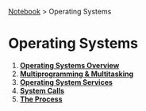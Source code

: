 <a href="../">Notebook</a> > Operating Systems

# Operating Systems



1. **<a href="./operating-systems-overview">Operating Systems Overview</a>**
1. **<a href="./multiprogramming-and-multitasking">Multiprogramming & Multitasking</a>**
1. **<a href="./operating-system-services">Operating System Services</a>**
1. **<a href="./system-calls">System Calls</a>**
1. **<a href="./the-process">The Process</a>**

